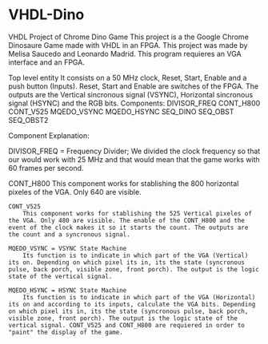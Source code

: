 # VHDL-Dino
VHDL Project of Chrome Dino Game
This project is a the Google Chrome Dinosaure Game made with VHDL in an FPGA.
This project was made by Melisa Saucedo and Leonardo Madrid. 
This program requieres an VGA interface and an FPGA.

Top level entity
It consists on a 50 MHz clock, Reset, Start, Enable and a push button (Inputs). Reset, Start and Enable are switches of the FPGA. The outputs are the Vertical sincronous signal (VSYNC), Horizontal sincronous signal (HSYNC) and the RGB bits.
Components:
    DIVISOR_FREQ
    CONT_H800
    CONT_V525
    MQEDO_VSYNC
    MQEDO_HSYNC
    SEQ_DINO
    SEQ_OBST
    SEQ_OBST2

Component Explanation:

DIVISOR_FREQ = Frequency Divider;
We divided the clock frequency so that our would work with 25 MHz and that would mean that the game works with 60 frames per second.

CONT_H800
This component works for stablishing the 800 horizontal pixeles of the VGA. Only 640 are visible. 

    CONT_V525
        This component works for stablishing the 525 Vertical pixeles of the VGA. Only 480 are visible. The enable of the CONT_H800 and the event of the clock makes it so it starts the count. The outputs are the count and a syncronous signal.

    MQEDO_VSYNC = VSYNC State Machine
        Its function is to indicate in which part of the VGA (Vertical) its on. Depending on which pixel its in, its the state (syncronous pulse, back porch, visible zone, front porch). The output is the logic state of the vertical signal. 

    MQEDO_HSYNC = HSYNC State Machine
        Its function is to indicate in which part of the VGA (Horizontal) its on and according to its inputs, calculate the VGA bits. Depending on which pixel its in, its the state (syncronous pulse, back porch, visible zone, front porch). The output is the logic state of the vertical signal. CONT_V525 and CONT_H800 are requiered in order to "paint" the display of the game.
